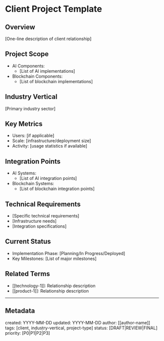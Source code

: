 # Client Project Template

## Overview
[One-line description of client relationship]

## Project Scope
- AI Components:
  - [List of AI implementations]
- Blockchain Components:
  - [List of blockchain implementations]

## Industry Vertical
[Primary industry sector]

## Key Metrics
- Users: [if applicable]
- Scale: [infrastructure/deployment size]
- Activity: [usage statistics if available]

## Integration Points
- AI Systems:
  - [List of AI integration points]
- Blockchain Systems:
  - [List of blockchain integration points]

## Technical Requirements
- [Specific technical requirements]
- [Infrastructure needs]
- [Integration specifications]

## Current Status
- Implementation Phase: [Planning/In Progress/Deployed]
- Key Milestones: [List of major milestones]

## Related Terms
- [[technology-1]]: Relationship description
- [[product-1]]: Relationship description

---
## Metadata
created: YYYY-MM-DD
updated: YYYY-MM-DD
author: [[author-name]]
tags: [client, industry-vertical, project-type]
status: [DRAFT|REVIEW|FINAL]
priority: [P0|P1|P2|P3]